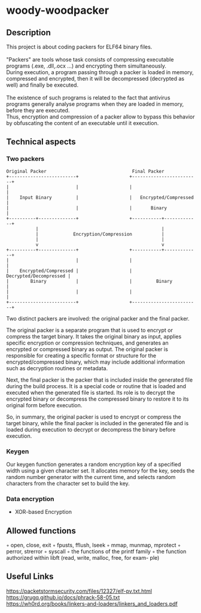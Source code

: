 # woody-woodpacker

## Description
This project is about coding packers for ELF64 binary files.
<br /><br />
"Packers" are tools whose task consists of compressing executable programs (.exe, .dll,.ocx ...) and encrypting them simultaneously. <br />
During execution, a program passing through a packer is loaded in memory, compressed and encrypted, then it will be decompressed (decrypted as well) and finally be executed.
<br /><br />
The existence of such programs is related to the fact that antivirus programs generally analyse programs when they are loaded in memory, before they are executed. <br />
Thus, encryption and compression of a packer allow to bypass this behavior by obfuscating the content of an executable until it execution.

## Technical aspects
### Two packers
```
Original Packer                                Final Packer
+-------------------------+                   +-------------------------+
|                         |                   |                         |
|    Input Binary         |                   |   Encrypted/Compressed  |
|                         |                   |       Binary            |
+----------+--------------+                   +-----------+-------------+
           |                                              |
           |             Encryption/Compression           |
           |                                              |
           v                                              v
+----------+--------------+                   +-----------+-------------+
|                         |                   |                         |
|    Encrypted/Compressed |                   |  Decrypted/Decompressed |
|        Binary           |                   |         Binary          |
|                         |                   |                         |
+-------------------------+                   +-------------------------+
```
Two distinct packers are involved: the original packer and the final packer.

The original packer is a separate program that is used to encrypt or compress the target binary. It takes the original binary as input, applies specific encryption or compression techniques, and generates an encrypted or compressed binary as output. The original packer is responsible for creating a specific format or structure for the encrypted/compressed binary, which may include additional information such as decryption routines or metadata.

Next, the final packer is the packer that is included inside the generated file during the build process. It is a special code or routine that is loaded and executed when the generated file is started. Its role is to decrypt the encrypted binary or decompress the compressed binary to restore it to its original form before execution.

So, in summary, the original packer is used to encrypt or compress the target binary, while the final packer is included in the generated file and is loaded during execution to decrypt or decompress the binary before execution.

### Keygen

Our keygen function generates a random encryption key of a specified width using a given character set. It allocates memory for the key, seeds the random number generator with the current time, and selects random characters from the character set to build the key.

### Data encryption
* XOR-based Encryption

## Allowed functions

◦ open, close, exit
◦ fpusts, fflush, lseek
◦ mmap, munmap, mprotect
◦ perror, strerror
◦ syscall
◦ the functions of the printf family
◦ the function authorized within libft (read, write, malloc, free, for exam-
ple)

## Useful Links
https://packetstormsecurity.com/files/12327/elf-pv.txt.html<br />
https://grugq.github.io/docs/phrack-58-05.txt<br />
https://wh0rd.org/books/linkers-and-loaders/linkers_and_loaders.pdf
